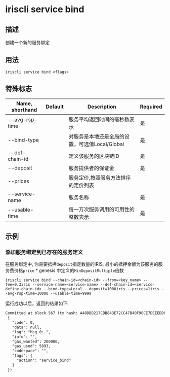 # iriscli service bind 

## 描述

创建一个新的服务绑定

## 用法

```
iriscli service bind <flags>
```

## 特殊标志

| Name, shorthand       | Default                 | Description                                                                        | Required |
| --------------------- | ----------------------- | ---------------------------------------------------------------------------------- | -------- |
| --avg-rsp-time        |                         | 服务平均返回时间的毫秒数表示                                                     | 是       |
| --bind-type           |                         | 对服务是本地还是全局的设置，可选值Local/Global                                  | 是       |
| --def-chain-id        |                         | 定义该服务的区块链ID                                                          | 是       |
| --deposit             |                         | 服务提供者的保证金                                                            | 是       |
| --prices              |                         | 服务定价,按照服务方法排序的定价列表                                             |          |
| --service-name        |                         | 服务名称                                                                    | 是       |
| --usable-time         |                         | 每一万次服务调用的可用性的整数表示                                                  | 是       |

## 示例

### 添加服务绑定到已存在的服务定义
在服务绑定中, 你需要抵押`deposit`指定数量的IRIS, 最小的抵押金额为该服务的服务费价格`price` * genesis 中定义的`MinDepositMultiple`倍数

```shell
iriscli service bind --chain-id=<chain-id> --from=<key_name> --fee=0.3iris --service-name=<service-name> --def-chain-id=<service-define-chain-id> --bind-type=Local --deposit=1000iris --prices=1iris --avg-rsp-time=10000 --usable-time=9999
```

运行成功以后，返回的结果如下:

```txt
Committed at block 567 (tx hash: A48DBD217CBB843E72CC47B40F90CE7DEEEDD6437C86A74A2976ADC9F449A034, response:
 {
   "code": 0,
   "data": null,
   "log": "Msg 0: ",
   "info": "",
   "gas_wanted": 200000,
   "gas_used": 5893,
   "codespace": "",
   "tags": {
     "action": "service_bind"
   }
 })
```

